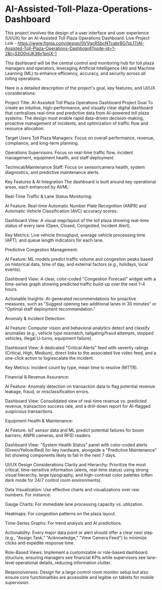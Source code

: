 # AI-Assisted-Toll-Plaza-Operations-Dashboard
This project involves the design of a user interface and user experience (UI/UX) for an AI-Assisted Toll Plaza Operations Dashboard.
Live Project Link - https://www.figma.com/design/0VVgcRSbcNTcabrBG7oL17/AI-Assisted-Toll-Plaza-Operations-Dashboard?node-id=1-2&t=S2O0nlJK36v1pniX-1

This dashboard will be the central control and monitoring hub for toll plaza managers and operators, leveraging Artificial Intelligence (AI) and Machine Learning (ML) to enhance efficiency, accuracy, and security across all tolling operations.

Here is a detailed description of the project's goal, key features, and UI/UX considerations:

Project Title: AI-Assisted Toll Plaza Operations Dashboard
Project Goal
To create an intuitive, high-performance, and visually clear digital dashboard that centralizes real-time and predictive data from AI-powered toll plaza systems. The design must enable rapid data-driven decision-making, proactive management of incidents, and optimization of traffic flow and resource allocation.

Target Users
Toll Plaza Managers: Focus on overall performance, revenue, compliance, and long-term planning.

Operations Supervisors: Focus on real-time traffic flow, incident management, equipment health, and staff deployment.

Technical/Maintenance Staff: Focus on sensor/camera health, system diagnostics, and predictive maintenance alerts.

Key Features & AI Integration
The dashboard is built around key operational areas, each enhanced by AI/ML:

Real-Time Traffic & Lane Status Monitoring:

AI Feature: Real-time Automatic Number Plate Recognition (ANPR) and Automatic Vehicle Classification (AVC) accuracy scores.

Dashboard View: A visual map/layout of the toll plaza showing real-time status of every lane (Open, Closed, Congested, Incident Alert).

Key Metrics: Live vehicle throughput, average vehicle processing time (APT), and queue length indicators for each lane.

Predictive Congestion Management:

AI Feature: ML models predict traffic volume and congestion peaks based on historical data, time of day, and external factors (e.g., holidays, local events).

Dashboard View: A clear, color-coded "Congestion Forecast" widget with a time-series graph showing predicted traffic build-up over the next 1-4 hours.

Actionable Insights: AI-generated recommendations for proactive measures, such as "Suggest opening two additional lanes in 30 minutes" or "Optimal staff deployment recommendation."

Anomaly & Incident Detection:

AI Feature: Computer vision and behavioral analytics detect and classify anomalies (e.g., vehicle type mismatch, tailgating/fraud attempts, stopped vehicles, illegal U-turns, equipment failure).

Dashboard View: A dedicated "Critical Alerts" feed with severity ratings (Critical, High, Medium), direct links to the associated live video feed, and a one-click action to log/escalate the incident.

Key Metrics: Incident count by type, mean time to resolve (MTTR).

Financial & Revenue Assurance:

AI Feature: Anomaly detection on transaction data to flag potential revenue leakage, fraud, or misclassification errors.

Dashboard View: Consolidated view of real-time revenue vs. predicted revenue, transaction success rate, and a drill-down report for AI-flagged suspicious transactions.

Equipment Health & Maintenance:

AI Feature: IoT sensor data and ML predict potential failures for boom barriers, ANPR cameras, and RFID readers.

Dashboard View: "System Health Status" panel with color-coded alerts (Green/Yellow/Red) for key hardware, alongside a "Predictive Maintenance" list showing components likely to fail in the next 7 days.

UI/UX Design Considerations
Clarity and Hierarchy: Prioritize the most critical, time-sensitive information (alerts, real-time status) using strong visual hierarchy, large typography, and high-contrast color palettes (often dark mode for 24/7 control room environments).

Data Visualization: Use effective charts and visualizations over raw numbers. For instance:

Gauge Charts: For immediate lane processing capacity vs. utilization.

Heatmaps: For congestion patterns on the plaza layout.

Time-Series Graphs: For trend analysis and AI predictions.

Actionability: Every major data point or alert should offer a clear next step (e.g., "Assign Task," "Acknowledge," "View Camera Feed") to minimize clicks and expedite response time.

Role-Based Views: Implement a customizable or role-based dashboard structure, ensuring managers see financial KPIs while supervisors see lane-level operational details, reducing information clutter.

Responsiveness: Design for a large control room monitor setup but also ensure core functionalities are accessible and legible on tablets for mobile supervision.
